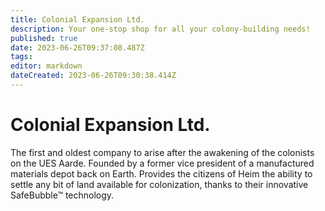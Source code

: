 ```yaml
---
title: Colonial Expansion Ltd.
description: Your one-stop shop for all your colony-building needs!
published: true
date: 2023-06-26T09:37:08.487Z
tags: 
editor: markdown
dateCreated: 2023-06-26T09:30:38.414Z
---
```


# Colonial Expansion Ltd.
The first and oldest company to arise after the awakening of the colonists on the UES Aarde. Founded by a former vice president of a manufactured materials depot back on Earth. Provides the citizens of Heim the ability to settle any bit of land available for colonization, thanks to their innovative SafeBubble™ technology.